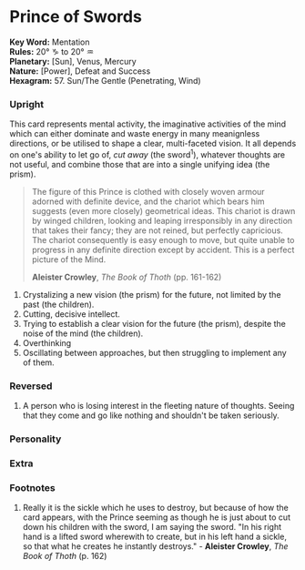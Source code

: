 # Prince of Swords

**Key Word:** Mentation  
**Rules:** 20° ♑︎ to 20° ♒︎  
**Planetary:** [Sun], Venus, Mercury  
**Nature:** [Power], Defeat and Success  
**Hexagram:** 57. Sun/The Gentle (Penetrating, Wind)


### Upright

This card represents mental activity, the imaginative activities of the mind which can either dominate and waste energy in many meanignless directions, or be utilised to shape a clear, multi-faceted vision. It all depends on one's ability to let go of, *cut away* (the sword<sup>1</sup>), whatever thoughts are not useful, and combine those that are into a single unifying idea (the prism).

>The figure of this Prince is clothed with closely woven armour adorned with definite device, and the chariot which bears him suggests (even more closely) geometrical ideas. This chariot is drawn by winged children, looking and leaping irresponsibly in any direction that takes their fancy; they are not reined, but perfectly capricious. The chariot consequently is easy enough to move, but quite unable to progress in any definite direction except by accident. This is a perfect picture of the Mind.
>
>**Aleister Crowley**, *The Book of Thoth* (pp. 161-162)

1) Crystalizing a new vision (the prism) for the future, not limited by the past (the children).
2) Cutting, decisive intellect.
3) Trying to establish a clear vision for the future (the prism), despite the noise of the mind (the children).
4) Overthinking  
5) Oscillating between approaches, but then struggling to implement any of them.



### Reversed

1) A person who is losing interest in the fleeting nature of thoughts. Seeing that they come and go like nothing and shouldn't be taken seriously.



### Personality





### Extra





### Footnotes

1. Really it is the sickle which he uses to destroy, but because of how the card appears, with the Prince seeming as though he is just about to cut down his children with the sword, I am saying the sword. "In his right hand is a lifted sword wherewith to create, but in his left hand a sickle, so that what he creates he instantly destroys." - **Aleister Crowley**, *The Book of Thoth* (p. 162)


